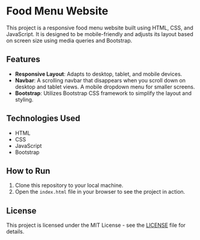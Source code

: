 # Food Menu Website

This project is a responsive food menu website built using HTML, CSS, and JavaScript. It is designed to be mobile-friendly and adjusts its layout based on screen size using media queries and Bootstrap.

## Features
- **Responsive Layout**: Adapts to desktop, tablet, and mobile devices.
- **Navbar**: A scrolling navbar that disappears when you scroll down on desktop and tablet views. A mobile dropdown menu for smaller screens.
- **Bootstrap**: Utilizes Bootstrap CSS framework to simplify the layout and styling.

## Technologies Used
- HTML
- CSS
- JavaScript
- Bootstrap

## How to Run
1. Clone this repository to your local machine.
2. Open the `index.html` file in your browser to see the project in action.

## License
This project is licensed under the MIT License - see the [LICENSE](LICENSE) file for details.
